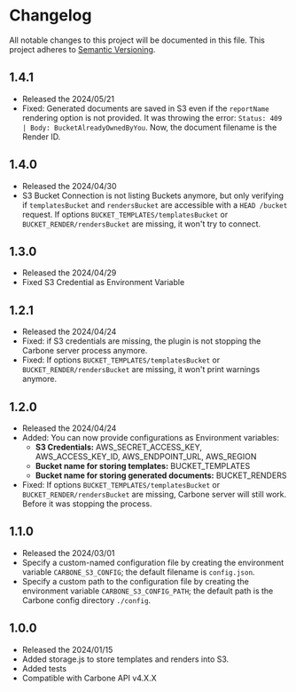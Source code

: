 # Changelog

All notable changes to this project will be documented in this file. This project adheres to [Semantic Versioning](https://semver.org/spec/v2.0.0.html).

## 1.4.1
- Released the 2024/05/21
- Fixed: Generated documents are saved in S3 even if the `reportName` rendering option is not provided. It was throwing the error: `Status: 409 | Body: BucketAlreadyOwnedByYou`. Now, the document filename is the Render ID.

## 1.4.0
- Released the 2024/04/30
- S3 Bucket Connection is not listing Buckets anymore, but only verifying if `templatesBucket` and `rendersBucket` are accessible with a `HEAD /bucket` request. If options `BUCKET_TEMPLATES/templatesBucket` or `BUCKET_RENDER/rendersBucket` are missing, it won't try to connect.

## 1.3.0
- Released the 2024/04/29
- Fixed S3 Credential as Environment Variable

## 1.2.1
- Released the 2024/04/24
- Fixed: if S3 credentials are missing, the plugin is not stopping the Carbone server process anymore.
- Fixed: If options `BUCKET_TEMPLATES/templatesBucket` or `BUCKET_RENDER/rendersBucket` are missing, it won't print warnings anymore.

## 1.2.0
- Released the 2024/04/24
- Added: You can now provide configurations as Environment variables:
  * **S3 Credentials:** AWS_SECRET_ACCESS_KEY, AWS_ACCESS_KEY_ID, AWS_ENDPOINT_URL, AWS_REGION
  * **Bucket name for storing templates:** BUCKET_TEMPLATES
  * **Bucket name for storing generated documents:** BUCKET_RENDERS
- Fixed: If options `BUCKET_TEMPLATES/templatesBucket` or `BUCKET_RENDER/rendersBucket` are missing, Carbone server will still work. Before it was stopping the process.

## 1.1.0
- Released the 2024/03/01
- Specify a custom-named configuration file by creating the environment variable `CARBONE_S3_CONFIG`; the default filename is `config.json`.
- Specify a custom path to the configuration file by creating the environment variable `CARBONE_S3_CONFIG_PATH`; the default path is the Carbone config directory `./config`.


## 1.0.0 
- Released the 2024/01/15
- Added storage.js to store templates and renders into S3.
- Added tests
- Compatible with Carbone API v4.X.X